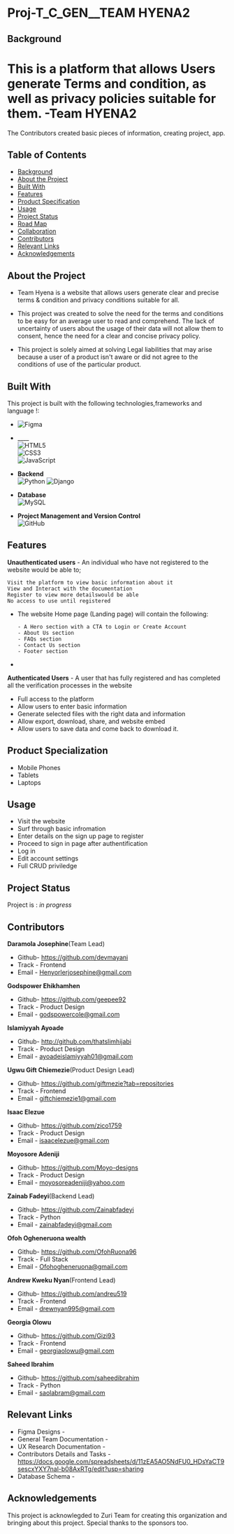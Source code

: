 # Proj-T_C_GEN__TEAM HYENA2

## Background
This is a platform that allows Users generate Terms and condition, as well as privacy policies suitable for  them. -Team HYENA2
=======
The Contributors created basic pieces of information, creating project, app.


## Table of Contents


* [Background](#background)
* [About the Project](#about-the-project)
* [Built With](#built-with)
* [Features](#features)
* [Product Specification](#product-specialization)
* [Usage](#usage)
* [Project Status](#project-status)
* [Road Map](#road-map)
* [Collaboration](#collaboration)
* [Contributors](#contributors)
* [Relevant Links](#relevant-links)
* [Acknowledgements](#acknowledgements)
## About the Project

* Team Hyena is a website that allows users generate clear and precise terms & condition and privacy conditions suitable for all. 

* This project was created to solve the need for the terms and conditions to be easy for an average user to read and comprehend. The lack of uncertainty of users about the usage of their data will not allow them to consent, hence the need for a clear and concise privacy policy.

* This project is solely aimed at solving Legal liabilities that may arise because a user of a product isn't aware or did not agree to the conditions of use of the particular product.

## Built With
This project is built with the following technologies,frameworks and language !: <br/>

  *  ![Figma](https://img.shields.io/badge/figma-%23F24E1E.svg?style=for-the-badge&logo=figma&logoColor=white)

* ____<br/>
      ![HTML5](https://img.shields.io/badge/html5-%23E34F26.svg?style=for-the-badge&logo=html5&logoColor=white)<br/>
      ![CSS3](https://img.shields.io/badge/css3-%231572B6.svg?style=for-the-badge&logo=css3&logoColor=white)<br/>
      ![JavaScript](https://img.shields.io/badge/javascript-%23323330.svg?style=for-the-badge&logo=javascript&logoColor=%23F7DF1E)<br/>

* __Backend__<br/>
        ![Python](https://img.shields.io/badge/python-3670A0?style=for-the-badge&logo=python&logoColor=ffdd54)
        ![Django](https://img.shields.io/badge/django-%23092E20.svg?style=for-the-badge&logo=django&logoColor=white)

* __Database__<br/>
        ![MySQL](https://img.shields.io/badge/mysql-%2300f.svg?style=for-the-badge&logo=mysql&logoColor=white)

<!-- * __API__<br/>
        ![DjangoREST](https://img.shields.io/badge/DJANGO-REST-ff1709?style=for-the-badge&logo=django&logoColor=white&color=ff1709&labelColor=gray) -->

* __Project Management and Version Control__<br/>
        ![GitHub](https://img.shields.io/badge/github-%23121011.svg?style=for-the-badge&logo=github&logoColor=white)

## Features

__Unauthenticated users__ - An individual who have not registered to the website would be able to;

    Visit the platform to view basic information about it
    View and Interact with the documentation
    Register to view more detailswould be able
    No access to use until registered


 * The website Home page (Landing page) will contain the following:
 
       - A Hero section with a CTA to Login or Create Account
       - About Us section
       - FAQs section
       - Contact Us section
       - Footer section 
       
*
__Authenticated Users__ - A user that has fully registered and has completed all the verification processes in the website
 
* Full access to the platform
* Allow users to enter basic information
* Generate selected files with the right data and information
* Allow export, download, share, and website embed
* Allow users to save data and come back to download it.

## Product Specialization
* Mobile Phones
* Tablets
* Laptops

## Usage
 * Visit the website
 * Surf through basic infromation
 * Enter details on the sign up page to register
 * Proceed to sign in page after authentification
 * Log in
 * Edit account settings
 * Full CRUD priviledge

## Project Status
Project is : *in progress*

## Contributors

 __Daramola Josephine__(Team Lead)
* Github- https://github.com/devmayani
* Track - Frontend
* Email - Henyorlerjosephine@gmail.com

 __Godspower Ehikhamhen__
* Github- https://github.com/geepee92
* Track - Product Design
* Email - godspowercole@gmail.com

 __Islamiyyah Ayoade__
* Github- http://github.com/thatslimhijabi
* Track - Product Design
* Email - ayoadeislamiyyah01@gmail.com

__Ugwu Gift Chiemezie__(Product Design Lead)
* Github- https://github.com/giftmezie?tab=repositories
* Track - Frontend
* Email - giftchiemezie1@gmail.com

 __Isaac Elezue__
* Github- https://github.com/zico1759
* Track - Product Design
* Email - isaacelezue@gmail.com

 __Moyosore Adeniji__
* Github- https://github.com/Moyo-designs
* Track - Product Design
* Email - moyosoreadeniji@yahoo.com

 __Zainab Fadeyi__(Backend Lead)
* Github- https://github.com/Zainabfadeyi
* Track - Python
* Email - zainabfadeyi@gmail.com 

 __Ofoh Ogheneruona wealth__
* Github- https://github.com/OfohRuona96
* Track - Full Stack
* Email - Ofohogheneruona@gmail.com

 __Andrew Kweku Nyan__(Frontend Lead)
* Github- https://github.com/andreu519
* Track - Frontend
* Email - drewnyan995@gmail.com

 __Georgia Olowu__
* Github- https://github.com/Gizi93
* Track - Frontend
* Email - georgiaolowu@gmail.com

 __Saheed Ibrahim__
* Github- https://github.com/saheedibrahim
* Track - Python 
* Email - saolabram@gmail.com


## Relevant Links
* Figma Designs - 
* General Team Documentation - 
* UX Research Documentation - 
* Contributors Details and Tasks - https://docs.google.com/spreadsheets/d/11zEA5AO5NdFU0_HDsYaCT9sescxYXY7nal-b08AxRTg/edit?usp=sharing
* Database Schema - 

## Acknowledgements

This project is acknowlegded to Zuri Team for creating this organization and bringing about this project.
Special thanks to the sponsors too.
